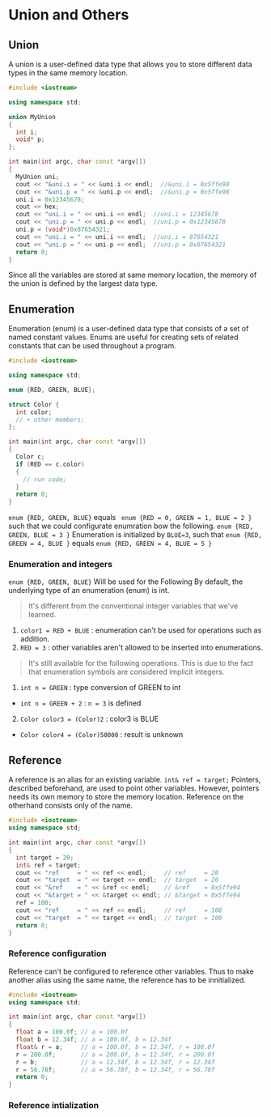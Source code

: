 # Union and Others
## Union
A union is a user-defined data type that allows you to store different data types in the same memory location.
```cpp
#include <iostream>

using namespace std;

union MyUnion
{
  int i;
  void* p;
};

int main(int argc, char const *argv[])
{
  MyUnion uni;
  cout << "&uni.i = " << &uni.i << endl;  //&uni.i = 0x5ffe98
  cout << "&uni.p = " << &uni.p << endl;  //&uni.p = 0x5ffe98
  uni.i = 0x12345678;
  cout << hex;
  cout << "uni.i = " << uni.i << endl;  //uni.i = 12345678
  cout << "uni.p = " << uni.p << endl;  //uni.p = 0x12345678
  uni.p = (void*)0x87654321;
  cout << "uni.i = " << uni.i << endl;  //uni.i = 87654321
  cout << "uni.p = " << uni.p << endl;  //uni.p = 0x87654321
  return 0;
}
```
Since all the variables are stored at same memory location, the memory of the union is defined by the largest data type.

## Enumeration
Enumeration (enum) is a user-defined data type that consists of a set of named constant values. Enums are useful for creating sets of related constants that can be used throughout a program.

```cpp
#include <iostream>

using namespace std;

enum {RED, GREEN, BLUE};

struct Color {
  int color;
  // + other members;
};

int main(int argc, char const *argv[])
{
  Color c;
  if (RED == c.color)
  {
    // run code;
  }
  return 0;
}
```
```enum {RED, GREEN, BLUE}``` equals ``` enum {RED = 0, GREEN = 1, BLUE = 2 }```
such that we could configurate enumration bow the following.
``` enum {RED, GREEN, BLUE = 3 } ```
Enumeration is initialized by ```BLUE=3```, such that
``` enum {RED, GREEN = 4, BLUE } ``` equals ``` enum {RED, GREEN = 4, BLUE = 5 } ```

### Enumeration and integers
``` enum {RED, GREEN, BLUE} ``` Will be used for the Following
By default, the underlying type of an enumeration (enum) is int.
> It's different from the conventional integer variables that we've learned. 
1. ```color1 = RED + BLUE``` : enumeration can't be used for operations such as addition. 
2. ```RED = 3``` : other variables aren't allowed to be inserted into enumerations.
> It's still available for the following operations. This is due to the fact that enumeration symbols are considered implicit integers.
1. ```int n = GREEN``` : type conversion of GREEN to int
  - ```int n = GREEN + 2``` : ```n = 3``` is defined
2. ```Color color3 = (Color)2``` : color3 is BLUE
  - ```Color color4 = (Color)50000``` : result is unknown

## Reference
A reference is an alias for an existing variable.
```int& ref = target;```
Pointers, described beforehand, are used to point other variables. However, pointers needs its own memory to store the memory location.
Reference on the otherhand consists only of the name.
```cpp
#include <iostream>
using namespace std;

int main(int argc, char const *argv[])
{
  int target = 20;
  int& ref = target;
  cout << "ref     = " << ref << endl;     // ref     = 20 
  cout << "target  = " << target << endl;  // target  = 20
  cout << "&ref    = " << &ref << endl;    // &ref    = 0x5ffe94
  cout << "&target = " << &target << endl; // &target = 0x5ffe94
  ref = 100;
  cout << "ref     = " << ref << endl;     // ref     = 100
  cout << "target  = " << target << endl;  // target  = 100
  return 0;
}
```

### Reference configuration
Reference can't be configured to reference other variables.
Thus to make another alias using the same name, the reference has to be innitialized.
```cpp
#include <iostream>
using namespace std;

int main(int argc, char const *argv[])
{
  float a = 100.0f; // a = 100.0f
  float b = 12.34f; // a = 100.0f, b = 12.34f
  float& r = a;     // a = 100.0f, b = 12.34f, r = 100.0f
  r = 200.0f;       // a = 200.0f, b = 12.34f, r = 200.0f
  r = b;            // a = 12.34f, b = 12.34f, r = 12.34f 
  r = 56.78f;       // a = 56.78f, b = 12.34f, r = 56.78f
  return 0;
}
```

### Reference intialization